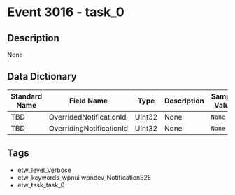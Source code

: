 # Event 3016 - task_0

## Description
None

## Data Dictionary
|Standard Name|Field Name|Type|Description|Sample Value|
|---|---|---|---|---|
|TBD|OverridedNotificationId|UInt32|None|`None`|
|TBD|OverridingNotificationId|UInt32|None|`None`|

## Tags
* etw_level_Verbose
* etw_keywords_wpnui wpndev_NotificationE2E
* etw_task_task_0